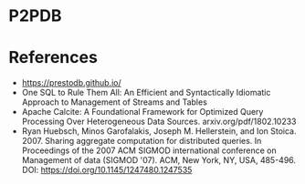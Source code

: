 # P2PDB


# References

- https://prestodb.github.io/
- One SQL to Rule Them All: An Efficient and Syntactically Idiomatic Approach to Management of Streams and Tables
- Apache Calcite: A Foundational Framework for Optimized Query Processing Over Heterogeneous Data Sources. arxiv.org/pdf/1802.10233
- Ryan Huebsch, Minos Garofalakis, Joseph M. Hellerstein, and Ion Stoica. 2007. Sharing aggregate computation for distributed queries. In Proceedings of the 2007 ACM SIGMOD international conference on Management of data (SIGMOD '07). ACM, New York, NY, USA, 485-496. DOI: https://doi.org/10.1145/1247480.1247535
